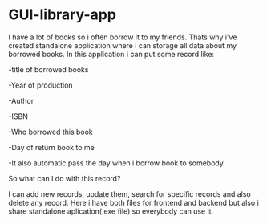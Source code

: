 # GUI-library-app
I have a lot of books so i often borrow it to my friends. Thats why i've created standalone application where i can storage all data about my borrowed books. In this application i can put some record like: 

-title of borrowed books

-Year of production

-Author

-ISBN

-Who borrowed this book

-Day of return book to me

-It also automatic pass the day when i borrow book to somebody

So what can I do with this record?

I can add new records, update them, search for specific records and also delete any record. 
Here i have both files for frontend and backend but also i share standalone aplication(.exe file) so everybody can use it. 
